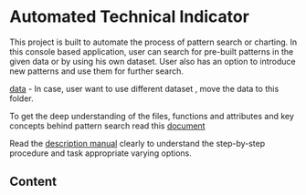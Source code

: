 # Automated Technical Indicator

This project is built to automate the process of pattern search or charting. In this console based application, user can search for pre-built patterns in the given data or by using his own dataset. User also has an option to introduce new patterns and use them for further search.

[data](https://github.com/rajatgarg149/Technical-Analysis/tree/master/Technical%20Analysis/data) - In case, user want to use different dataset , move the data to this folder.

To get the deep understanding of the files, functions and attributes and key concepts behind pattern search read this [document](https://github.com/rajatgarg149/Technical-Analysis/blob/master/Technical%20Indicator%5BBlog%5D.pdf)

Read the [description manual](https://github.com/rajatgarg149/Technical-Analysis/blob/master/Description%20Manual.pdf) clearly to understand the step-by-step procedure and task appropriate varying options.

## Content

